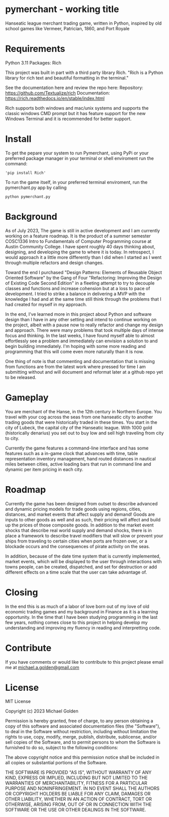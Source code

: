 # pymerchant - working title
Hanseatic league merchant trading game, written in Python, inspired by old school games like Vermeer, Patrician, 1860, and Port Royale

# Requirements
Python 3.11
Packages: Rich

This project was built in part with a third party library Rich.
	"Rich is a Python library for rich text and beautiful formatting in the terminal."

See the documentation here and review the repo here:
	Repository: https://github.com/Textualize/rich
	Documentation: https://rich.readthedocs.io/en/stable/index.html

Rich supports both windows and mac/unix systems and supports the classic windows CMD prompt but it has feature support for the new Windows Terminal and it is recommended for better support.

# Install

To get the pepare your system to run Pymerchant, using PyPi or your preferred package manager in your terminal or shell enviroment run the command:

	'pip install Rich'

To run the game itself, in your preferred terminal enviroment, run the pymerchant.py app by calling

	python pymerchant.py


# Background

As of July 2023, The game is still in active development and I am currently working on a feature roadmap. It is the product of a summer semester COSC1336 Intro to Fundamentals of Computer Programming course at Austin Community College. I have spent roughly 40 days thinking about, designing, and developing the game to where it is today. In retrospect, I would approach it a little more differently than I did when I started as I went through multiple refactors and design changes.

Toward the end I purchased "Design Patterns: Elements of Reusable Object Oriented Software" by the Gang of Four "Refactoring: Improving the Design of Existing Code Second Edition" in a fleeting attempt to try to decouple classes and functions and increase cohension but at a loss to pace of development. I tried to strike a balance in delivering a MVP with the knowledge I had and at the same time still think through the problems that I had created for myself in my approach.

In the end, I've learned more in this project about Python and software design than I have in any other setting and intend to continue working on the project, albeit with a pause now to really refactor and change my design and approach. There were many problems that took multiple days of intense focus and thinking. In the last weeks, I have found myself able to almost effortlessly see a problem and immediately can envision a solution to and begin building immediately. I'm hoping with some more reading and programming that this will come even more naturally than it is now.

One thing of note is that commenting and documentation that is missing from functions are from the latest work where pressed for time I am submitting without and will document and reformat later at a github repo yet to be released.

# Gameplay
You are merchant of the Hanse, in the 12th century in Northern Europe. You travel with your cog across the seas from one hanseatic city to another trading goods that were historically traded in these times. You start in the city of Lubeck, the capital city of the Hanseatic league. With 1000 gold (historically denarius) you set out to buy low and sell high traveling from city to city.

Currently the game features a command-line interface and has some features such as a in-game clock that advances with time, table representation inventory management, hand routed distances in nautical miles between cities, active loading bars that run in command line and dynamic per item pricing in each city.

# Roadmap
Currently the game has been designed from outset to describe advanced and dynamic pricing models for trade goods using regions, cities, distances, and market events that affect supply and demand! Goods are inputs to other goods as well and as such, their pricing will affect and build up the prices of those composite goods. In addition to the market event shocks that describe real world supply and demand shocks, there is in place a framework to describe travel modifiers that will slow or prevent your ships from traveling to certain cities when ports are frozen over, or a blockade occurs and the consequences of pirate activity on the seas.

In addition, because of the date time system that is currently implemented, market events, which will be displayed to the user through interactions with towns people, can be created, dispatched, and set for destruction or add different effects on a time scale that the user can take advantage of.

# Closing
In the end this is as much of a labor of love born out of my love of old economic trading games and my background in Finance as it is a learning opportunity. In the time that I have been studying programming in the last few years, nothing comes close to this project in helping develop my understanding and improving my fluency in reading and interpretting code.

# Contribute
 If you have comments or would like to contribute to this project please email me at michael.a.golden@gmail.com

# License

MIT License

Copyright (c) 2023 Michael Golden

Permission is hereby granted, free of charge, to any person obtaining a copy
of this software and associated documentation files (the "Software"), to deal
in the Software without restriction, including without limitation the rights
to use, copy, modify, merge, publish, distribute, sublicense, and/or sell
copies of the Software, and to permit persons to whom the Software is
furnished to do so, subject to the following conditions:

The above copyright notice and this permission notice shall be included in all
copies or substantial portions of the Software.

THE SOFTWARE IS PROVIDED "AS IS", WITHOUT WARRANTY OF ANY KIND, EXPRESS OR
IMPLIED, INCLUDING BUT NOT LIMITED TO THE WARRANTIES OF MERCHANTABILITY,
FITNESS FOR A PARTICULAR PURPOSE AND NONINFRINGEMENT. IN NO EVENT SHALL THE
AUTHORS OR COPYRIGHT HOLDERS BE LIABLE FOR ANY CLAIM, DAMAGES OR OTHER
LIABILITY, WHETHER IN AN ACTION OF CONTRACT, TORT OR OTHERWISE, ARISING FROM,
OUT OF OR IN CONNECTION WITH THE SOFTWARE OR THE USE OR OTHER DEALINGS IN THE
SOFTWARE.

